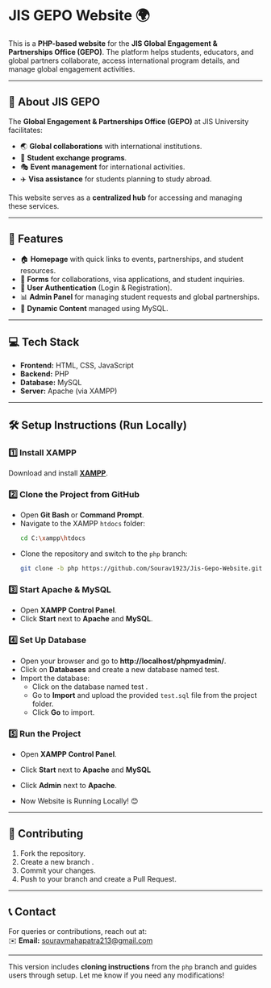 
# JIS GEPO Website 🌍  

This is a **PHP-based website** for the **JIS Global Engagement & Partnerships Office (GEPO)**. The platform helps students, educators, and global partners collaborate, access international program details, and manage global engagement activities.  

---

## 📌 About JIS GEPO  

The **Global Engagement & Partnerships Office (GEPO)** at JIS University facilitates:  
- 🌏 **Global collaborations** with international institutions.  
- 🔄 **Student exchange programs**.  
- 🎭 **Event management** for international activities.  
- ✈️ **Visa assistance** for students planning to study abroad.  

This website serves as a **centralized hub** for accessing and managing these services.  

---

## 🚀 Features  

- 🏠 **Homepage** with quick links to events, partnerships, and student resources.  
- 📝 **Forms** for collaborations, visa applications, and student inquiries.  
- 🔐 **User Authentication** (Login & Registration).  
- 📊 **Admin Panel** for managing student requests and global partnerships.  
- 📄 **Dynamic Content** managed using MySQL.  

---

## 💻 Tech Stack  

- **Frontend:** HTML, CSS, JavaScript  
- **Backend:** PHP  
- **Database:** MySQL  
- **Server:** Apache (via XAMPP)  

---

## 🛠️ Setup Instructions (Run Locally)  

### 1️⃣ Install XAMPP  
Download and install **[XAMPP](https://www.apachefriends.org/index.html)**.  

### 2️⃣ Clone the Project from GitHub  
- Open **Git Bash** or **Command Prompt**.  
- Navigate to the XAMPP `htdocs` folder:  
  ```bash
  cd C:\xampp\htdocs
  ```
- Clone the repository and switch to the `php` branch:  
  ```bash
  git clone -b php https://github.com/Sourav1923/Jis-Gepo-Website.git
  ```
  

### 3️⃣ Start Apache & MySQL  
- Open **XAMPP Control Panel**.  
- Click **Start** next to **Apache** and **MySQL**.  

### 4️⃣ Set Up Database  
- Open your browser and go to **http://localhost/phpmyadmin/**.  
- Click on **Databases** and create a new database named test.  
- Import the database:  
  - Click on the database named test .  
  - Go to **Import** and upload the provided `test.sql` file from the project folder.  
  - Click **Go** to import.  



### 5️⃣ Run the Project  
- Open **XAMPP Control Panel**.  
- Click **Start** next to **Apache** and **MySQL**
  
- Click **Admin** next to **Apache**.
- Now Website is Running Locally! 😊


---

## 📌 Contributing  

1. Fork the repository.  
2. Create a new branch .  
3. Commit your changes.  
4. Push to your branch and create a Pull Request.  

---

## 📞 Contact  

For queries or contributions, reach out at:  
✉️ **Email:** souravmahapatra213@gmail.com

---

This version includes **cloning instructions** from the `php` branch and guides users through setup. Let me know if you need any modifications!
